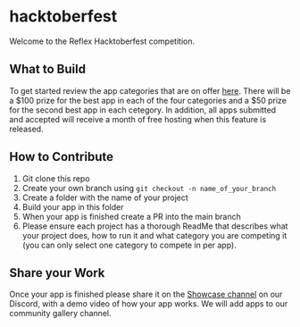 # hacktoberfest

Welcome to the Reflex Hacktoberfest competition. 

## What to Build
To get started review the app categories that are on offer [here](https://reflex-dev.notion.site/aca6bf9bed5b4bb99b86b33d0761a445?v=f113d3d8d0664b709e55a1cfa286641e&pvs=4). There will be a $100 prize for the best app in each of the four categories and a $50 prize for the second best app in each cetegory. In addition, all apps submitted and accepted will receive a month of free hosting when this feature is released. 


## How to Contribute
1. Git clone this repo
2. Create your own branch using `git checkout -n name_of_your_branch`
3. Create a folder with the name of your project 
4. Build your app in this folder
5. When your app is finished create a PR into the main branch
6. Please ensure each project has a thorough ReadMe that describes what your project does, how to run it and what category you are competing it (you can only select one category to compete in per app).

## Share your Work

Once your app is finished please share it on the [Showcase channel](https://discord.com/channels/1029853095527727165/1063735841333198938) on our Discord, with a demo video of how your app works. We will add apps to our community gallery channel. 
